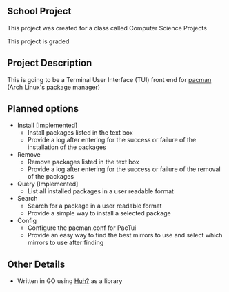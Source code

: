 ## School Project ##
This project was created for a class called Computer Science Projects

This project is graded

## Project Description ##
This is going to be a Terminal User Interface (TUI) front end for [pacman](https://gitlab.archlinux.org/pacman/pacman) (Arch Linux's package manager)

## Planned options ##
- Install [Implemented]
    - Install packages listed in the text box
    - Provide a log after entering for the success or failure of the installation of the packages
- Remove
    - Remove packages listed in the text box
    - Provide a log after entering for the success or failure of the removal of the packages
- Query [Implemented]
    - List all installed packages in a user readable format
- Search
    - Search for a package in a user readable format
    - Provide a simple way to install a selected package 
- Config
    - Configure the pacman.conf for PacTui
    - Provide an easy way to find the best mirrors to use and select which mirrors to use after finding

## Other Details ##
- Written in GO using [Huh?](https://github.com/charmbracelet/huh) as a library
